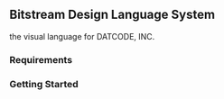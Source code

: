 ## Bitstream Design Language System 
the visual language for DATCODE, INC.

### Requirements

### Getting Started

